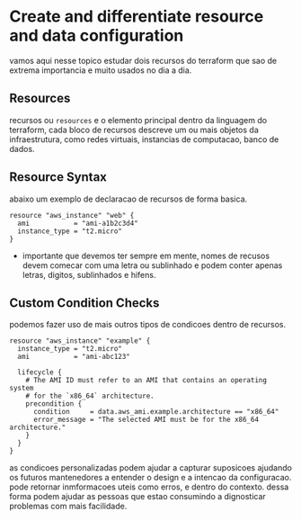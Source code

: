# 	Create and differentiate resource and data configuration
vamos aqui nesse topico estudar dois recursos do terraform que sao de extrema importancia e muito usados no dia a dia.

## Resources
recursos ou `resources` e o elemento principal dentro da linguagem do terraform, cada bloco de recursos descreve um ou mais objetos da infraestrutura, como redes virtuais, instancias de computacao, banco de dados.

## Resource Syntax
abaixo um exemplo de declaracao de recursos de forma basica.

```hcl
resource "aws_instance" "web" {
  ami           = "ami-a1b2c3d4"
  instance_type = "t2.micro"
}
```
- importante que devemos ter sempre em mente, nomes de recusos devem comecar com uma letra ou sublinhado e podem conter apenas letras, digitos, sublinhados e hifens.




## Custom Condition Checks
podemos fazer uso de mais outros tipos de condicoes dentro de recursos.

```hcl
resource "aws_instance" "example" {
  instance_type = "t2.micro"
  ami           = "ami-abc123"

  lifecycle {
    # The AMI ID must refer to an AMI that contains an operating system
    # for the `x86_64` architecture.
    precondition {
      condition     = data.aws_ami.example.architecture == "x86_64"
      error_message = "The selected AMI must be for the x86_64 architecture."
    }
  }
}
```

as condicoes personalizadas podem ajudar a capturar suposicoes ajudando os futuros  mantenedores a entender o design e a intencao da configuracao. pode retornar inmformacoes uteis como erros, e dentro do contexto. dessa forma podem ajudar as pessoas que estao consumindo a dignosticar problemas com mais facilidade.

